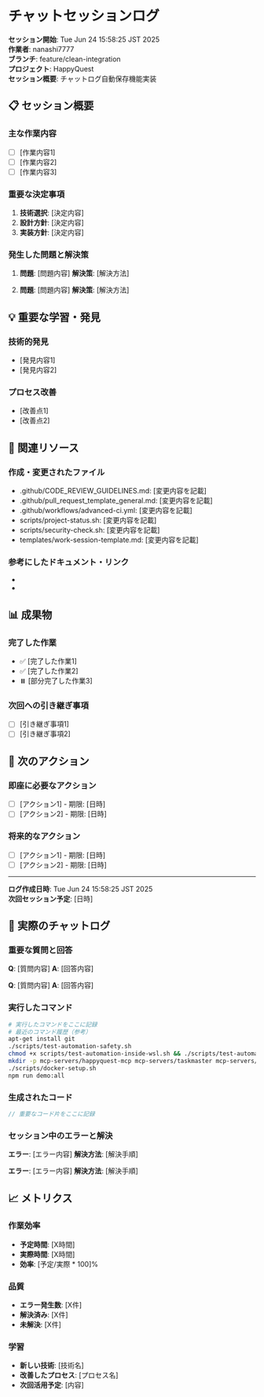 # チャットセッションログ

**セッション開始**: Tue Jun 24 15:58:25 JST 2025  
**作業者**: nanashi7777  
**ブランチ**: feature/clean-integration  
**プロジェクト**: HappyQuest  
**セッション概要**: チャットログ自動保存機能実装

## 📋 セッション概要

### 主な作業内容
- [ ] [作業内容1]
- [ ] [作業内容2]
- [ ] [作業内容3]

### 重要な決定事項
1. **技術選択**: [決定内容]
2. **設計方針**: [決定内容]
3. **実装方針**: [決定内容]

### 発生した問題と解決策
1. **問題**: [問題内容]
   **解決策**: [解決方法]
   
2. **問題**: [問題内容]
   **解決策**: [解決方法]

## 💡 重要な学習・発見

### 技術的発見
- [発見内容1]
- [発見内容2]

### プロセス改善
- [改善点1]
- [改善点2]

## 🔗 関連リソース

### 作成・変更されたファイル
- .github/CODE_REVIEW_GUIDELINES.md: [変更内容を記載]
- .github/pull_request_template_general.md: [変更内容を記載]
- .github/workflows/advanced-ci.yml: [変更内容を記載]
- scripts/project-status.sh: [変更内容を記載]
- scripts/security-check.sh: [変更内容を記載]
- templates/work-session-template.md: [変更内容を記載]

### 参考にしたドキュメント・リンク
- [リンク1]: [説明]
- [リンク2]: [説明]

## 📊 成果物

### 完了した作業
- ✅ [完了した作業1]
- ✅ [完了した作業2]
- ⏸️ [部分完了した作業3]

### 次回への引き継ぎ事項
- [ ] [引き継ぎ事項1]
- [ ] [引き継ぎ事項2]

## 🎯 次のアクション

### 即座に必要なアクション
- [ ] [アクション1] - 期限: [日時]
- [ ] [アクション2] - 期限: [日時]

### 将来的なアクション
- [ ] [アクション1] - 期限: [日時]
- [ ] [アクション2] - 期限: [日時]

---

**ログ作成日時**: Tue Jun 24 15:58:25 JST 2025  
**次回セッション予定**: [日時]

## 📝 実際のチャットログ

<!-- ここに手動でチャットの重要な部分をコピー&ペーストしてください -->

### 重要な質問と回答

**Q**: [質問内容]
**A**: [回答内容]

**Q**: [質問内容]
**A**: [回答内容]

### 実行したコマンド

```bash
# 実行したコマンドをここに記録
# 最近のコマンド履歴（参考）
apt-get install git
./scripts/test-automation-safety.sh
chmod +x scripts/test-automation-inside-wsl.sh && ./scripts/test-automation-inside-wsl.sh
mkdir -p mcp-servers/happyquest-mcp mcp-servers/taskmaster mcp-servers/github-mcp mcp-proxy n8n/workflows n8n/credentials monitoring/grafana/dashboards monitoring/grafana/datasources
./scripts/docker-setup.sh
npm run demo:all
```

### 生成されたコード

```javascript
// 重要なコード片をここに記録
```

### セッション中のエラーと解決

**エラー**: [エラー内容]
**解決方法**: [解決手順]

**エラー**: [エラー内容]
**解決方法**: [解決手順]

## 📈 メトリクス

### 作業効率
- **予定時間**: [X時間]
- **実際時間**: [X時間]
- **効率**: [予定/実際 * 100]%

### 品質
- **エラー発生数**: [X件]
- **解決済み**: [X件]
- **未解決**: [X件]

### 学習
- **新しい技術**: [技術名]
- **改善したプロセス**: [プロセス名]
- **次回活用予定**: [内容]

